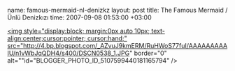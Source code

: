 name: famous-mermaid-nl-denizkz
layout: post
title: The Famous Mermaid / Ünlü Denizkızı
time: 2007-09-08 01:53:00 +03:00

<a href="http://4.bp.blogspot.com/_AZvuJ9kmERM/RuHWoS77fuI/AAAAAAAAAIU/n1vWbJqQDH4/s1600-h/DSCN0538_1.JPG"><img style="display:block; margin:0px auto 10px; text-align:center;cursor:pointer; cursor:hand;" src="http://4.bp.blogspot.com/_AZvuJ9kmERM/RuHWoS77fuI/AAAAAAAAAIU/n1vWbJqQDH4/s400/DSCN0538_1.JPG" border="0" alt=""id="BLOGGER_PHOTO_ID_5107599440181165794" /></a>

